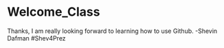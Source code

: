 # Welcome_Class
Thanks, I am really looking forward to learning how to use Github. -Shevin Dafman
#Shev4Prez

